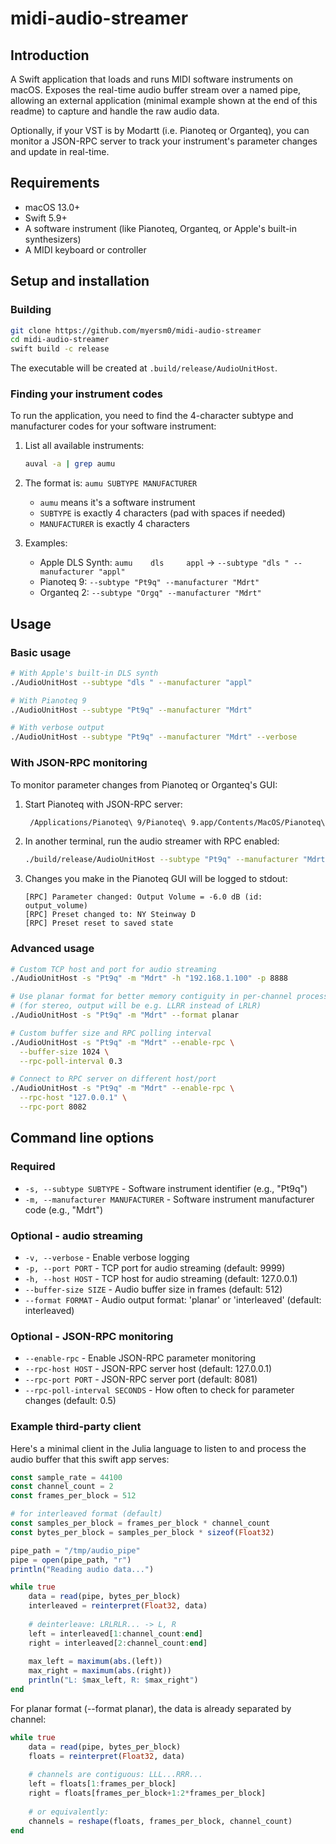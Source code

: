 # midi-audio-streamer

## Introduction
A Swift application that loads and runs MIDI software instruments on macOS. Exposes the real-time audio buffer stream over a named pipe, allowing an external application (minimal example shown at the end of this readme) to capture and handle the raw audio data.

Optionally, if your VST is by Modartt (i.e. Pianoteq or Organteq), you can monitor a JSON-RPC server to track your instrument's parameter changes and update in real-time.

## Requirements
- macOS 13.0+
- Swift 5.9+
- A software instrument (like Pianoteq, Organteq, or Apple's built-in synthesizers)
- A MIDI keyboard or controller

## Setup and installation

### Building
```bash
git clone https://github.com/myersm0/midi-audio-streamer
cd midi-audio-streamer
swift build -c release
```
The executable will be created at `.build/release/AudioUnitHost`.

### Finding your instrument codes
To run the application, you need to find the 4-character subtype and manufacturer codes for your software instrument:

1. List all available instruments:
   ```bash
   auval -a | grep aumu
   ```

2. The format is: `aumu SUBTYPE MANUFACTURER`
   - `aumu` means it's a software instrument
   - `SUBTYPE` is exactly 4 characters (pad with spaces if needed)
   - `MANUFACTURER` is exactly 4 characters

3. Examples:
   - Apple DLS Synth: `aumu    dls     appl` → `--subtype "dls " --manufacturer "appl"`
   - Pianoteq 9: `--subtype "Pt9q" --manufacturer "Mdrt"`
   - Organteq 2: `--subtype "Orgq" --manufacturer "Mdrt"`

## Usage

### Basic usage
```bash
# With Apple's built-in DLS synth
./AudioUnitHost --subtype "dls " --manufacturer "appl"

# With Pianoteq 9
./AudioUnitHost --subtype "Pt9q" --manufacturer "Mdrt"

# With verbose output
./AudioUnitHost --subtype "Pt9q" --manufacturer "Mdrt" --verbose
```

### With JSON-RPC monitoring
To monitor parameter changes from Pianoteq or Organteq's GUI:

1. Start Pianoteq with JSON-RPC server:
   ```bash
    /Applications/Pianoteq\ 9/Pianoteq\ 9.app/Contents/MacOS/Pianoteq\ 9 --serve ""
   ```

2. In another terminal, run the audio streamer with RPC enabled:
   ```bash
   ./build/release/AudioUnitHost --subtype "Pt9q" --manufacturer "Mdrt" --enable-rpc
   ```

3. Changes you make in the Pianoteq GUI will be logged to stdout:
   ```
   [RPC] Parameter changed: Output Volume = -6.0 dB (id: output_volume)
   [RPC] Preset changed to: NY Steinway D
   [RPC] Preset reset to saved state
   ```

### Advanced usage
```bash
# Custom TCP host and port for audio streaming
./AudioUnitHost -s "Pt9q" -m "Mdrt" -h "192.168.1.100" -p 8888

# Use planar format for better memory contiguity in per-channel processing
# (for stereo, output will be e.g. LLRR instead of LRLR)
./AudioUnitHost -s "Pt9q" -m "Mdrt" --format planar

# Custom buffer size and RPC polling interval
./AudioUnitHost -s "Pt9q" -m "Mdrt" --enable-rpc \
  --buffer-size 1024 \
  --rpc-poll-interval 0.3

# Connect to RPC server on different host/port
./AudioUnitHost -s "Pt9q" -m "Mdrt" --enable-rpc \
  --rpc-host "127.0.0.1" \
  --rpc-port 8082
```

## Command line options

### Required
- `-s, --subtype SUBTYPE` - Software instrument identifier (e.g., "Pt9q")
- `-m, --manufacturer MANUFACTURER` - Software instrument manufacturer code (e.g., "Mdrt")

### Optional - audio streaming
- `-v, --verbose` - Enable verbose logging
- `-p, --port PORT` - TCP port for audio streaming (default: 9999)
- `-h, --host HOST` - TCP host for audio streaming (default: 127.0.0.1)
- `--buffer-size SIZE` - Audio buffer size in frames (default: 512)
- `--format FORMAT` - Audio output format: 'planar' or 'interleaved' (default: interleaved)

### Optional - JSON-RPC monitoring
- `--enable-rpc` - Enable JSON-RPC parameter monitoring
- `--rpc-host HOST` - JSON-RPC server host (default: 127.0.0.1)
- `--rpc-port PORT` - JSON-RPC server port (default: 8081)
- `--rpc-poll-interval SECONDS` - How often to check for parameter changes (default: 0.5)


### Example third-party client
Here's a minimal client in the Julia language to listen to and process the audio buffer that this swift app serves:
```julia
const sample_rate = 44100
const channel_count = 2
const frames_per_block = 512

# for interleaved format (default)
const samples_per_block = frames_per_block * channel_count
const bytes_per_block = samples_per_block * sizeof(Float32)

pipe_path = "/tmp/audio_pipe"
pipe = open(pipe_path, "r")
println("Reading audio data...")

while true
	data = read(pipe, bytes_per_block)
	interleaved = reinterpret(Float32, data)
	
	# deinterleave: LRLRLR... -> L, R
	left = interleaved[1:channel_count:end]
	right = interleaved[2:channel_count:end]
	
	max_left = maximum(abs.(left))
	max_right = maximum(abs.(right))
	println("L: $max_left, R: $max_right")
end
```

For planar format (--format planar), the data is already separated by channel:
```julia
while true
	data = read(pipe, bytes_per_block)
	floats = reinterpret(Float32, data)
	
	# channels are contiguous: LLL...RRR...
	left = floats[1:frames_per_block]
	right = floats[frames_per_block+1:2*frames_per_block]
	
	# or equivalently: 
    channels = reshape(floats, frames_per_block, channel_count)
end
```

